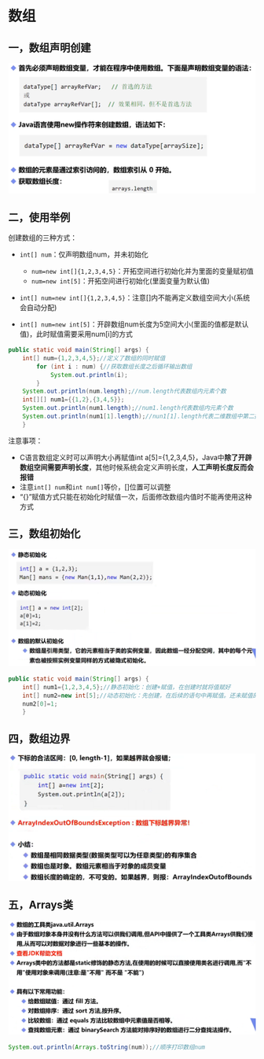 # 数组

## 一，数组声明创建

<img src="img/19.数组/image-20220130140520428.png" alt="image-20220130140520428" style="zoom:50%;" />

## 二，使用举例

创建数组的三种方式：

- `int[] num`：仅声明数组num，并未初始化
  - `num=new int[]{1,2,3,4,5}`：开拓空间进行初始化并为里面的变量赋初值
  - `num=new int[5]`：开拓空间进行初始化(里面变量为默认值)

- `int[] num=new int[]{1,2,3,4,5}`：注意[]内不能再定义数组空间大小(系统会自动分配)
- `int[] num=new int[5]`：开辟数组num长度为5空间大小(里面的值都是默认值)，此时赋值需要采用num[i]的方式

```java
public static void main(String[] args) {
    int[] num={1,2,3,4,5};//定义了数组的同时赋值
        for (int i : num) {//获取数组长度之后循环输出数组
            System.out.println(i);
        }
    System.out.println(num.length);//num.length代表数组内元素个数
    int[][] num1={{1,2},{3,4,5}};
    System.out.println(num1.length);//num1.length代表数组内元素个数
    System.out.println(num1[1].length);//nun1[1].length代表二维数组中第二排数组长度
    }
```

注意事项：

- C语言数组定义时可以声明大小再赋值int a[5]={1,2,3,4,5}，Java中**除了开辟数组空间需要声明长度**，其他时候系统会定义声明长度，**人工声明长度反而会报错**
- 注意`int[] num`和`int num[]`等价，[]位置可以调整
- “{}”赋值方式只能在初始化时赋值一次，后面修改数组内值时不能再使用这种方式

## 三，数组初始化

<img src="img/19.数组/image-20220130162353775.png" alt="image-20220130162353775" style="zoom:50%;" />

```java
public static void main(String[] args) {
    int[] num1={1,2,3,4,5};//静态初始化：创建+赋值，在创建时就将值赋好
    int[] num2=new int[5];//动态初始化：先创建，在后续的语句中再赋值。还未赋值的元素为默认初始化
    num2[0]=1;
    }
```

## 四，数组边界

<img src="img/19.数组/image-20220130165925039.png" alt="image-20220130165925039" style="zoom:50%;" />

## 五，Arrays类

<img src="img/19.数组/image-20220130174331663.png" alt="image-20220130174331663" style="zoom:50%;" />

```java
System.out.println(Arrays.toString(num));//顺序打印数组num
```

